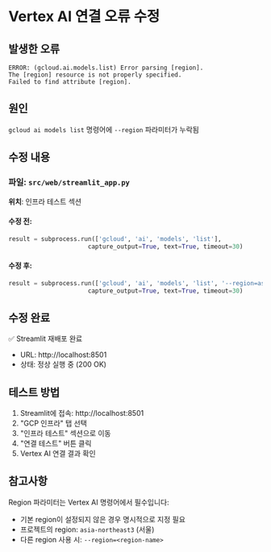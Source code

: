 # Vertex AI 연결 오류 수정

## 발생한 오류
```
ERROR: (gcloud.ai.models.list) Error parsing [region]. 
The [region] resource is not properly specified. 
Failed to find attribute [region].
```

## 원인
`gcloud ai models list` 명령어에 `--region` 파라미터가 누락됨

## 수정 내용

### 파일: `src/web/streamlit_app.py`
**위치**: 인프라 테스트 섹션

#### 수정 전:
```python
result = subprocess.run(['gcloud', 'ai', 'models', 'list'], 
                      capture_output=True, text=True, timeout=30)
```

#### 수정 후:
```python
result = subprocess.run(['gcloud', 'ai', 'models', 'list', '--region=asia-northeast3'], 
                      capture_output=True, text=True, timeout=30)
```

## 수정 완료

✅ Streamlit 재배포 완료
- URL: http://localhost:8501
- 상태: 정상 실행 중 (200 OK)

## 테스트 방법

1. Streamlit에 접속: http://localhost:8501
2. "GCP 인프라" 탭 선택
3. "인프라 테스트" 섹션으로 이동
4. "연결 테스트" 버튼 클릭
5. Vertex AI 연결 결과 확인

## 참고사항

Region 파라미터는 Vertex AI 명령어에서 필수입니다:
- 기본 region이 설정되지 않은 경우 명시적으로 지정 필요
- 프로젝트의 region: `asia-northeast3` (서울)
- 다른 region 사용 시: `--region=<region-name>`
